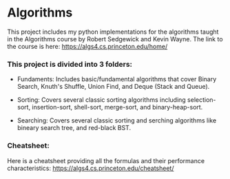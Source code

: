 # Algorithms

This project includes my python implementations for the algorithms taught in the Algorithms course by Robert Sedgewick and Kevin Wayne. The link to the course is here: https://algs4.cs.princeton.edu/home/


### This project is divided into 3 folders:

- Fundaments: Includes basic/fundamental algorithms that cover Binary Search, Knuth's Shuffle, Union Find, and Deque (Stack and Queue).

- Sorting: Covers several classic sorting algorithms including selection-sort, insertion-sort, shell-sort, merge-sort, and binary-heap-sort.

- Searching: Covers several classic sorting and serching algorithms like bineary search tree, and red-black BST.


### Cheatsheet: 
Here is a cheatsheet providing all the formulas and their performance characteristics: https://algs4.cs.princeton.edu/cheatsheet/
